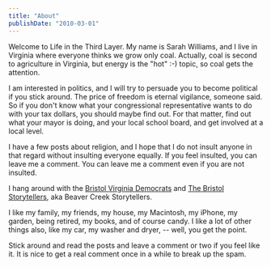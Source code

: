 ```yaml
---
title: "About"
publishDate: "2010-03-01"
---
```


Welcome to Life in the Third Layer. My name is Sarah Williams, and I live in Virginia where everyone thinks we grow only coal. Actually, coal is second to agriculture in Virginia, but energy is the "hot" :-) topic, so coal gets the attention.

I am interested in politics, and I will try to persuade you to become political if you stick around. The price of freedom is eternal vigilance, someone said. So if you don't know what your congressional representative wants to do with your tax dollars, you should maybe find out. For that matter, find out what your mayor is doing, and your local school board, and get involved at a local level.

I have a few posts about religion, and I hope that I do not insult anyone in that regard without insulting everyone equally. If you feel insulted, you can leave me a comment. You can leave me a comment even if you are not insulted.

I hang around with the [Bristol Virginia Democrats](http://www.bristolvademocrats.wordpress.com "The Bristol Virginia Democratic Committee") and [The Bristol Storytellers](http://bristolstorytellers.weebly.com "The Bristol Storytellers"), aka Beaver Creek Storytellers.

I like my family, my friends, my house, my Macintosh, my iPhone, my garden, being retired, my books, and of course candy. I like a lot of other things also, like my car, my washer and dryer, -- well, you get the point.

Stick around and read the posts and leave a comment or two if you feel like it. It is nice to get a real comment once in a while to break up the spam.
